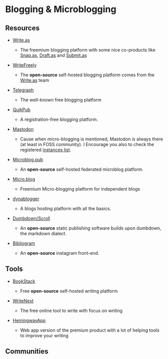 # Blogging & Microblogging

## Resources

* [Write.as](https://write.as)
  
  * The freemium blogging platform with some nice co-products like [Snap.as](https://snap.as), [Draft.as](https://draft.as) and [Submit.as](https://submit.as) 

* [WriteFreely](https://writefreely.org)
  
  - The **open-source** self-hosted blogging platform comes from the [Write.as](https://write.as) team
- [Telegraph](https://telegra.ph)
  
  - The well-known free blogging platform

- [QuikPub](https://quikpub.co)
  
  - A registration-free blogging platform.

- [Mastodon](https://mastodon.online/about)
  
  - Cause when micro-blogging is mentioned, Mastodon is always there (at least in FOSS community). I Encourage you also to check the registered [instances list](https://joinmastodon.org/communities).

- [Microblog.pub](https://github.com/tsileo/microblog.pub)
  
  - An **open-source** self-hosted federated microblog platform.

- [Micro.blog](https://micro.blog)
  
  - Freemium Micro-blogging platform for independent blogs

- [dynablogger](https://www.dynablogger.com)
  
  - A blogs hosting platform with all the basics.

- [Dumbdown/Scroll](https://github.com/treenotation/dumbdown/blob/master/scroll/readme.md)
  
  - An **open-source** static publishing software builds upon dumbdown, the markdown dialect.

- [Bibliogram](https://bibliogram.art)
  
  - An **open-source** instagram front-end.

## Tools

* [BookStack](https://www.bookstackapp.com)
  
  * Free **open-source** self-hosted writing platform

* [WriteNext](https://www.writenext.io)
  
  * The free online tool to write with focus on writing

* [HemingwayApp](http://www.hemingwayapp.com)
  
  * Web app version of the premium product with a lot of helping tools to improve your writing

## Communities

